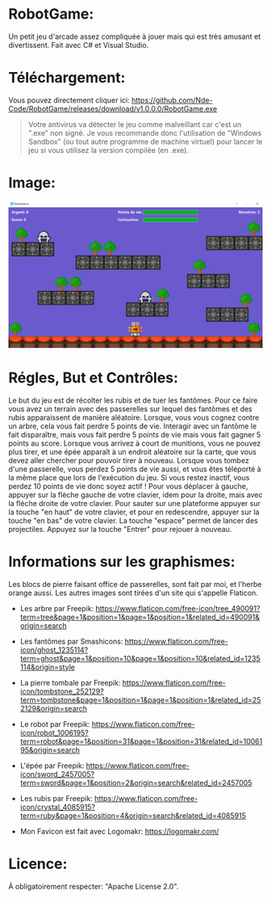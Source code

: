 # RobotGame:

Un petit jeu d'arcade assez compliquée à jouer mais qui est très amusant et divertissent. Fait avec C# et Visual Studio.

# Téléchargement:

Vous pouvez directement cliquer ici: https://github.com/Nde-Code/RobotGame/releases/download/v1.0.0.0/RobotGame.exe

> Votre antivirus va détecter le jeu comme malveillant car c'est un ".exe" non signé. Je vous recommande donc l'utilisation de "Windows Sandbox" (ou tout autre programme de machine virtuel) pour lancer le jeu si vous utilisez la version compilée (en .exe).

# Image:

![RobotGame](https://github.com/Nde-Code/RobotGame/blob/main/RobotGame.png)

# Régles, But et Contrôles:

Le but du jeu est de récolter les rubis et de tuer les fantômes. Pour ce faire vous avez un terrain avec des passerelles sur lequel des fantômes et des rubis apparaissent de manière aléatoire. Lorsque, vous vous cognez contre un arbre, cela vous fait perdre 5 points de vie. Interagir avec un fantôme le fait disparaître, mais vous fait perdre 5 points de vie mais vous fait gagner 5 points au score. Lorsque vous arrivez à court de munitions, vous ne pouvez plus tirer, et une épée apparaît à un endroit aléatoire sur la carte, que vous devez aller chercher pour pouvoir tirer à nouveau. Lorsque vous tombez d'une passerelle, vous perdez 5 points de vie aussi, et vous êtes téléporté à la même place que lors de l'exécution du jeu. Si vous restez inactif, vous perdez 10 points de vie donc soyez actif ! Pour vous déplacer à gauche, appuyer sur la flèche gauche de votre clavier, idem pour la droite, mais avec la flèche droite de votre clavier. Pour sauter sur une plateforme appuyer sur la touche "en haut" de votre clavier, et pour en redescendre, appuyer sur la touche "en bas" de votre clavier. La touche "espace" permet de lancer des projectiles. Appuyez sur la touche "Entrer" pour rejouer à nouveau.

# Informations sur les graphismes:

Les blocs de pierre faisant office de passerelles, sont fait par moi, et l'herbe orange aussi. Les autres images sont tirées d'un site qui s'appelle Flaticon.

- Les arbre par Freepik: https://www.flaticon.com/free-icon/tree_490091?term=tree&page=1&position=1&page=1&position=1&related_id=490091&origin=search

- Les fantômes par Smashicons: https://www.flaticon.com/free-icon/ghost_1235114?term=ghost&page=1&position=10&page=1&position=10&related_id=1235114&origin=style

- La pierre tombale par Freepik: https://www.flaticon.com/free-icon/tombstone_252129?term=tombstone&page=1&position=1&page=1&position=1&related_id=252129&origin=search

- Le robot par Freepik: https://www.flaticon.com/free-icon/robot_1006195?term=robot&page=1&position=31&page=1&position=31&related_id=1006195&origin=search

- L'épée par Freepik: https://www.flaticon.com/free-icon/sword_2457005?term=sword&page=1&position=2&origin=search&related_id=2457005

- Les rubis par Freepik: https://www.flaticon.com/free-icon/crystal_4085915?term=ruby&page=1&position=4&origin=search&related_id=4085915

- Mon Favicon est fait avec Logomakr: https://logomakr.com/

# Licence:

À obligatoirement respecter: "Apache License 2.0".
